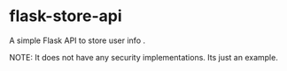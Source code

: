 # flask-store-api
A simple Flask API to store user info .

NOTE: It does not have any security implementations. Its just an example.
